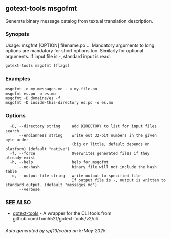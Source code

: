 ## gotext-tools msgofmt

Generate binary message catalog from textual translation description.

### Synopsis

Usage: msgfmt [OPTION] filename.po ...
Mandatory arguments to long options are mandatory for short options too.
Similarly for optional arguments.
If input file is -, standard input is read.

```
gotext-tools msgofmt [flags]
```

### Examples

```
msgofmt -o my-messages.mo - < my-file.po
msgofmt es.po -o es.mo
msgofmt -D domains/es -f
msgofmt -D inside-this-directory es.po -o es.mo
```

### Options

```
  -D, --directory string     add DIRECTORY to list for input files search
      --endianness string    write out 32-bit numbers in the given byte order
                             (big or little, default depends on platform) (default "native")
  -f, --force                Overwrites generated files if they already exist
  -h, --help                 help for msgofmt
      --no-hash              binary file will not include the hash table
  -o, --output-file string   write output to specified file
                             If output file is -, output is written to standard output. (default "messages.mo")
      --verbose              
```

### SEE ALSO

* [gotext-tools](gotext-tools.md)	 - A wrapper for the CLI tools from github.com/Tom5521/gotext-tools/v2/cli

###### Auto generated by spf13/cobra on 5-May-2025
